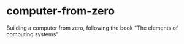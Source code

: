 # computer-from-zero
Building a computer from zero, following the book "The elements of computing systems"
